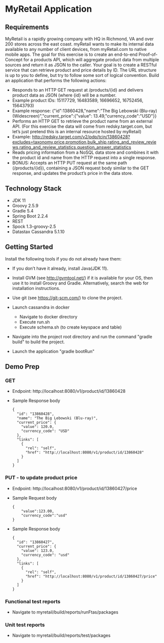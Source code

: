 # MyRetail Application

## Requirements
MyRetail is a rapidly growing company with HQ in Richmond, VA and over 200 stores across the east coast. myRetail wants to make its internal data available to any number of client devices, from myRetail.com to native mobile apps. 
The goal for this exercise is to create an end-to-end Proof-of-Concept for a products API, which will aggregate product data from multiple sources and return it as JSON to the caller. 
Your goal is to create a RESTful service that can retrieve product and price details by ID. The URL structure is up to you to define, but try to follow some sort of logical convention.
Build an application that performs the following actions: 
* 	Responds to an HTTP GET request at /products/{id} and delivers product data as JSON (where {id} will be a number. 
* 	Example product IDs: 15117729, 16483589, 16696652, 16752456, 15643793) 
* 	Example response: {"id":13860428,"name":"The Big Lebowski (Blu-ray) (Widescreen)","current_price":{"value": 13.49,"currency_code":"USD"}}
* 	Performs an HTTP GET to retrieve the product name from an external API. (For this exercise the data will come from redsky.target.com, but let’s just pretend this is an internal resource hosted by myRetail)  
* 	Example: http://redsky.target.com/v2/pdp/tcin/13860428?excludes=taxonomy,price,promotion,bulk_ship,rating_and_review_reviews,rating_and_review_statistics,question_answer_statistics
* 	Reads pricing information from a NoSQL data store and combines it with the product id and name from the HTTP request into a single response.  
* 	BONUS: Accepts an HTTP PUT request at the same path (/products/{id}), containing a JSON request body similar to the GET response, and updates the product’s price in the data store.  

## Technology Stack

*  JDK 11
*  Groovy 2.5.9
*  Gradle 5.4
*  Spring Boot 2.2.4
*  REST 
*  Spock 1.3-groovy-2.5
*  Datastax Cassandra 5.1.10

## Getting Started
  Install the following tools if you do not already have them:
  
  * If you don’t have it already, install Java(JDK 11).
  
  * Install GVM (see http://gvmtool.net/) if it is available for your OS, then use it to install Groovy and Gradle. Alternatively, search the web for installation instructions.
  
  * Use git (see https://git-scm.com/) to clone the project.
  
  * Launch cassandra in docker
    -  Navigate to  docker directory 
    -  Execute run.sh
    -  Execute schema.sh (to create keyspace and table)
  
  * Navigate into the project root directory and run the command "gradle build" to build the project.
  
  * Launch the application "gradle bootRun"
  
## Demo Prep

### GET 
 *  Endpoint: http://localhost:8080/v1/product/id/13860428
 *  Sample Response body
 
        {
          "id": "13860428",
          "name": "The Big Lebowski (Blu-ray)",
          "current_price": {
            "value": 120.0,
            "currency_code": "USD"
          },
          "links": [
            {
              "rel": "self",
              "href": "http://localhost:8080/v1/product/id/13860428"
            }
          ]
        }
        
        
### PUT - to update product price
 *  Endpoint: http://localhost:8080/v1/product/id/13860427/price
 *  Sample Request body
 
        {
            "value":123.00,
            "currency_code":"usd"
        }
        
 *  Sample Response body
 
        {
          "id": "13860427",
          "current_price": {
            "value": 123.0,
            "currency_code": "usd"
          },
          "links": [
            {
              "rel": "self",
              "href": "http://localhost:8080/v1/product/id/13860427/price"
            }
          ]
        }
       
### Functional test reports
 * Navigate to myretail/build/reports/runFtas/packages
### Unit test reports 
  * Navigate to myretail/build/reports/test/packages